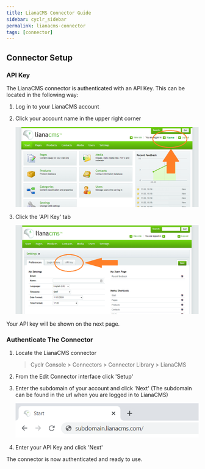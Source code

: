 ```yaml
---
title: LianaCMS Connector Guide
sidebar: cyclr_sidebar
permalink: lianacms-connector
tags: [connector]
---
```


## Connector Setup

### API Key

The LianaCMS connector is authenticated with an API Key. This can be located in the following way:

1. Log in to your LianaCMS account

2. Click your account name in the upper right corner

   ![liana cms setup](./images/liana_cms_2.png)

3. Click the 'API Key' tab

   ![liana cms setup](./images/liana_cms_1.png)

Your API key will be shown on the next page.

### Authenticate The Connector

1. Locate the LianaCMS connector

   > Cyclr Console > Connectors > Connector Library > LianaCMS

2. From the Edit Connector interface click 'Setup'

3. Enter the subdomain of your account and click 'Next' (The subdomain can be found in the url when you are logged in to LianaCMS)

   ![liana cms setup](./images/liana_cms_3.png)

4. Enter your API Key and click 'Next'

The connector is now authenticated and ready to use.
